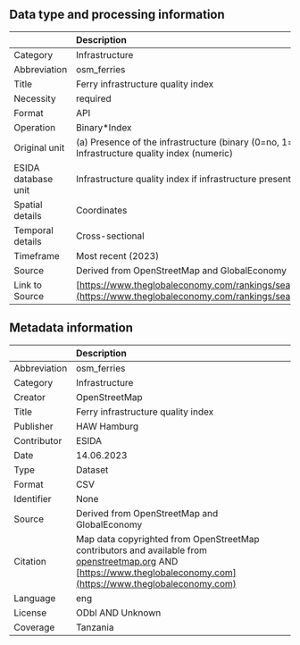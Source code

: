 ## Data type and processing information 

|                     | Description                                                                                                                |
|:--------------------|:---------------------------------------------------------------------------------------------------------------------------|
| Category            | Infrastructure                                                                                                             |
| Abbreviation        | osm_ferries                                                                                                                |
| Title               | Ferry infrastructure quality index                                                                                         |
| Necessity           | required                                                                                                                   |
| Format              | API                                                                                                                        |
| Operation           | Binary*Index                                                                                                               |
| Original unit       | (a) Presence of the infrastructure (binary (0=no, 1=yes), (b) Infrastructure quality index (numeric)                       |
| ESIDA database unit | Infrastructure quality index if infrastructure present                                                                     |
| Spatial details     | Coordinates                                                                                                                |
| Temporal details    | Cross-sectional                                                                                                            |
| Timeframe           | Most recent (2023)                                                                                                         |
| Source              | Derived from OpenStreetMap and GlobalEconomy                                                                               |
| Link to Source      | [https://www.theglobaleconomy.com/rankings/seaports_quality/](https://www.theglobaleconomy.com/rankings/seaports_quality/) |

## Metadata information 

|              | Description                                                                                                                                                                             |
|:-------------|:----------------------------------------------------------------------------------------------------------------------------------------------------------------------------------------|
| Abbreviation | osm_ferries                                                                                                                                                                             |
| Category     | Infrastructure                                                                                                                                                                          |
| Creator      | OpenStreetMap                                                                                                                                                                           |
| Title        | Ferry infrastructure quality index                                                                                                                                                      |
| Publisher    | HAW Hamburg                                                                                                                                                                             |
| Contributor  | ESIDA                                                                                                                                                                                   |
| Date         | 14.06.2023                                                                                                                                                                              |
| Type         | Dataset                                                                                                                                                                                 |
| Format       | CSV                                                                                                                                                                                     |
| Identifier   | None                                                                                                                                                                                    |
| Source       | Derived from OpenStreetMap and GlobalEconomy                                                                                                                                            |
| Citation     | Map data copyrighted from OpenStreetMap contributors and available from [openstreetmap.org](openstreetmap.org) AND [https://www.theglobaleconomy.com](https://www.theglobaleconomy.com) |
| Language     | eng                                                                                                                                                                                     |
| License      | ODbl AND Unknown                                                                                                                                                                        |
| Coverage     | Tanzania                                                                                                                                                                                |